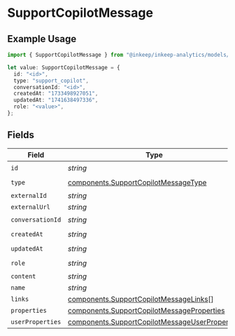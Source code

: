 # SupportCopilotMessage

## Example Usage

```typescript
import { SupportCopilotMessage } from "@inkeep/inkeep-analytics/models/components";

let value: SupportCopilotMessage = {
  id: "<id>",
  type: "support_copilot",
  conversationId: "<id>",
  createdAt: "1733498927051",
  updatedAt: "1741638497336",
  role: "<value>",
};
```

## Fields

| Field                                                                                                            | Type                                                                                                             | Required                                                                                                         | Description                                                                                                      |
| ---------------------------------------------------------------------------------------------------------------- | ---------------------------------------------------------------------------------------------------------------- | ---------------------------------------------------------------------------------------------------------------- | ---------------------------------------------------------------------------------------------------------------- |
| `id`                                                                                                             | *string*                                                                                                         | :heavy_check_mark:                                                                                               | N/A                                                                                                              |
| `type`                                                                                                           | [components.SupportCopilotMessageType](../../models/components/supportcopilotmessagetype.md)                     | :heavy_check_mark:                                                                                               | N/A                                                                                                              |
| `externalId`                                                                                                     | *string*                                                                                                         | :heavy_minus_sign:                                                                                               | N/A                                                                                                              |
| `externalUrl`                                                                                                    | *string*                                                                                                         | :heavy_minus_sign:                                                                                               | N/A                                                                                                              |
| `conversationId`                                                                                                 | *string*                                                                                                         | :heavy_check_mark:                                                                                               | N/A                                                                                                              |
| `createdAt`                                                                                                      | *string*                                                                                                         | :heavy_check_mark:                                                                                               | N/A                                                                                                              |
| `updatedAt`                                                                                                      | *string*                                                                                                         | :heavy_check_mark:                                                                                               | N/A                                                                                                              |
| `role`                                                                                                           | *string*                                                                                                         | :heavy_check_mark:                                                                                               | N/A                                                                                                              |
| `content`                                                                                                        | *string*                                                                                                         | :heavy_minus_sign:                                                                                               | N/A                                                                                                              |
| `name`                                                                                                           | *string*                                                                                                         | :heavy_minus_sign:                                                                                               | N/A                                                                                                              |
| `links`                                                                                                          | [components.SupportCopilotMessageLinks](../../models/components/supportcopilotmessagelinks.md)[]                 | :heavy_minus_sign:                                                                                               | N/A                                                                                                              |
| `properties`                                                                                                     | [components.SupportCopilotMessageProperties](../../models/components/supportcopilotmessageproperties.md)         | :heavy_minus_sign:                                                                                               | N/A                                                                                                              |
| `userProperties`                                                                                                 | [components.SupportCopilotMessageUserProperties](../../models/components/supportcopilotmessageuserproperties.md) | :heavy_minus_sign:                                                                                               | N/A                                                                                                              |